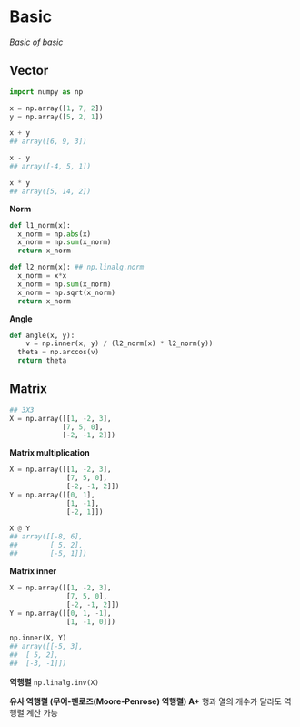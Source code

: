 # Basic
*Basic of basic*
## Vector

```python
import numpy as np

x = np.array([1, 7, 2])
y = np.array([5, 2, 1])

x + y
## array([6, 9, 3])

x - y
## array([-4, 5, 1])

x * y
## array([5, 14, 2])
```


**Norm**
```python
def l1_norm(x):
  x_norm = np.abs(x)
  x_norm = np.sum(x_norm)
  return x_norm

def l2_norm(x): ## np.linalg.norm
  x_norm = x*x
  x_norm = np.sum(x_norm)
  x_norm = np.sqrt(x_norm)
  return x_norm
```


**Angle**
```python
def angle(x, y):
	v = np.inner(x, y) / (l2_norm(x) * l2_norm(y))
  theta = np.arccos(v)
  return theta
```

## Matrix
```python
## 3X3
X = np.array([[1, -2, 3],
             [7, 5, 0],
             [-2, -1, 2]])
```

**Matrix multiplication**
```python
X = np.array([[1, -2, 3],
              [7, 5, 0],
              [-2, -1, 2]])
Y = np.array([[0, 1],
              [1, -1],
              [-2, 1]])

X @ Y
## array([[-8, 6],
##        [ 5, 2],
##        [-5, 1]])
```


**Matrix inner**
```python
X = np.array([[1, -2, 3],
              [7, 5, 0],
              [-2, -1, 2]])
Y = np.array([[0, 1, -1],
              [1, -1, 0]])

np.inner(X, Y)
## array([[-5, 3],
##	[ 5, 2],
##	[-3, -1]])
```

**역행렬**
`np.linalg.inv(X)`

**유사 역행렬 (무어-펜로즈(Moore-Penrose) 역행렬) A+**
행과 열의 개수가 달라도 역행렬 계산 가능

